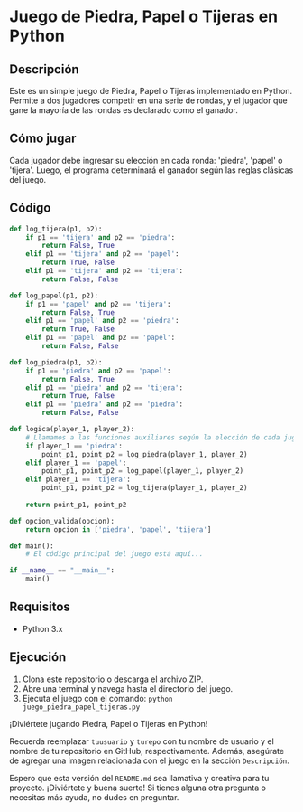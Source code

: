 # Juego de Piedra, Papel o Tijeras en Python

## Descripción

Este es un simple juego de Piedra, Papel o Tijeras implementado en Python. Permite a dos jugadores competir en una serie de rondas, y el jugador que gane la mayoría de las rondas es declarado como el ganador.

## Cómo jugar

Cada jugador debe ingresar su elección en cada ronda: 'piedra', 'papel' o 'tijera'. Luego, el programa determinará el ganador según las reglas clásicas del juego.

## Código

```python
def log_tijera(p1, p2):
    if p1 == 'tijera' and p2 == 'piedra':
        return False, True
    elif p1 == 'tijera' and p2 == 'papel':
        return True, False
    elif p1 == 'tijera' and p2 == 'tijera':
        return False, False

def log_papel(p1, p2):
    if p1 == 'papel' and p2 == 'tijera':
        return False, True
    elif p1 == 'papel' and p2 == 'piedra':
        return True, False
    elif p1 == 'papel' and p2 == 'papel':
        return False, False

def log_piedra(p1, p2):
    if p1 == 'piedra' and p2 == 'papel':
        return False, True
    elif p1 == 'piedra' and p2 == 'tijera':
        return True, False
    elif p1 == 'piedra' and p2 == 'piedra':
        return False, False

def logica(player_1, player_2):
    # Llamamos a las funciones auxiliares según la elección de cada jugador
    if player_1 == 'piedra':
        point_p1, point_p2 = log_piedra(player_1, player_2)
    elif player_1 == 'papel':
        point_p1, point_p2 = log_papel(player_1, player_2)
    elif player_1 == 'tijera':
        point_p1, point_p2 = log_tijera(player_1, player_2)
  
    return point_p1, point_p2

def opcion_valida(opcion):
    return opcion in ['piedra', 'papel', 'tijera']

def main():
    # El código principal del juego está aquí...

if __name__ == "__main__":
    main()
```


## Requisitos

* Python 3.x

## Ejecución

1. Clona este repositorio o descarga el archivo ZIP.
2. Abre una terminal y navega hasta el directorio del juego.
3. Ejecuta el juego con el comando: `python juego_piedra_papel_tijeras.py`

¡Diviértete jugando Piedra, Papel o Tijeras en Python!

Recuerda reemplazar `tuusuario` y `turepo` con tu nombre de usuario y el nombre de tu repositorio en GitHub, respectivamente. Además, asegúrate de agregar una imagen relacionada con el juego en la sección `Descripción`.

Espero que esta versión del `README.md` sea llamativa y creativa para tu proyecto. ¡Diviértete y buena suerte! Si tienes alguna otra pregunta o necesitas más ayuda, no dudes en preguntar.
